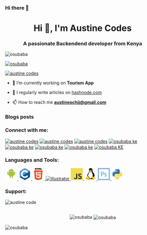 ### Hi there 👋
<h1 align="center">Hi 👋, I'm Austine Codes</h1>
<h3 align="center">A passionate Backendend developer from Kenya</h3>

<p align="left"> <img src="https://komarev.com/ghpvc/?username=osubaba&label=Profile%20views&color=0e75b6&style=flat" alt="osubaba" /> </p>

<p align="left"> <a href="https://github.com/ryo-ma/github-profile-trophy"><img src="https://github-profile-trophy.vercel.app/?username=osubaba" alt="osubaba" /></a> </p>

<p align="left"> <a href="https://twitter.com/austine codes" target="blank"><img src="https://img.shields.io/twitter/follow/austine codes?logo=twitter&style=for-the-badge" alt="austine codes" /></a> </p>

- 🔭 I’m currently working on **Tourism App**

- 📝 I regularly write articles on [hashnode.com](hashnode.com)

- 📫 How to reach me **austineochij@gmail.com**

### Blogs posts
<!-- BLOG-POST-LIST:START -->
<!-- BLOG-POST-LIST:END -->

<h3 align="left">Connect with me:</h3>
<p align="left">
<a href="https://dev.to/austine codes" target="blank"><img align="center" src="https://raw.githubusercontent.com/rahuldkjain/github-profile-readme-generator/master/src/images/icons/Social/devto.svg" alt="austine codes" height="30" width="40" /></a>
<a href="https://twitter.com/austine codes" target="blank"><img align="center" src="https://raw.githubusercontent.com/rahuldkjain/github-profile-readme-generator/master/src/images/icons/Social/twitter.svg" alt="austine codes" height="30" width="40" /></a>
<a href="https://linkedin.com/in/austine codes" target="blank"><img align="center" src="https://raw.githubusercontent.com/rahuldkjain/github-profile-readme-generator/master/src/images/icons/Social/linked-in-alt.svg" alt="austine codes" height="30" width="40" /></a>
<a href="https://fb.com/osubaba ke" target="blank"><img align="center" src="https://raw.githubusercontent.com/rahuldkjain/github-profile-readme-generator/master/src/images/icons/Social/facebook.svg" alt="osubaba ke" height="30" width="40" /></a>
<a href="https://instagram.com/osubaba ke" target="blank"><img align="center" src="https://raw.githubusercontent.com/rahuldkjain/github-profile-readme-generator/master/src/images/icons/Social/instagram.svg" alt="osubaba ke" height="30" width="40" /></a>
<a href="https://hashnode.com/osubaba ke" target="blank"><img align="center" src="https://raw.githubusercontent.com/rahuldkjain/github-profile-readme-generator/master/src/images/icons/Social/hashnode.svg" alt="osubaba ke" height="30" width="40" /></a>
<a href="https://www.youtube.com/c/osubaba ke" target="blank"><img align="center" src="https://raw.githubusercontent.com/rahuldkjain/github-profile-readme-generator/master/src/images/icons/Social/youtube.svg" alt="osubaba ke" height="30" width="40" /></a>
<a href="https://discord.gg/osubaba KE" target="blank"><img align="center" src="https://raw.githubusercontent.com/rahuldkjain/github-profile-readme-generator/master/src/images/icons/Social/discord.svg" alt="osubaba KE" height="30" width="40" /></a>
</p>

<h3 align="left">Languages and Tools:</h3>
<p align="left"> <a href="https://developer.android.com" target="_blank" rel="noreferrer"> <img src="https://raw.githubusercontent.com/devicons/devicon/master/icons/android/android-original-wordmark.svg" alt="android" width="40" height="40"/> </a> <a href="https://www.cprogramming.com/" target="_blank" rel="noreferrer"> <img src="https://raw.githubusercontent.com/devicons/devicon/master/icons/c/c-original.svg" alt="c" width="40" height="40"/> </a> <a href="https://www.w3.org/html/" target="_blank" rel="noreferrer"> <img src="https://raw.githubusercontent.com/devicons/devicon/master/icons/html5/html5-original-wordmark.svg" alt="html5" width="40" height="40"/> </a> <a href="https://www.adobe.com/in/products/illustrator.html" target="_blank" rel="noreferrer"> <img src="https://www.vectorlogo.zone/logos/adobe_illustrator/adobe_illustrator-icon.svg" alt="illustrator" width="40" height="40"/> </a> <a href="https://developer.mozilla.org/en-US/docs/Web/JavaScript" target="_blank" rel="noreferrer"> <img src="https://raw.githubusercontent.com/devicons/devicon/master/icons/javascript/javascript-original.svg" alt="javascript" width="40" height="40"/> </a> <a href="https://www.linux.org/" target="_blank" rel="noreferrer"> <img src="https://raw.githubusercontent.com/devicons/devicon/master/icons/linux/linux-original.svg" alt="linux" width="40" height="40"/> </a> <a href="https://www.photoshop.com/en" target="_blank" rel="noreferrer"> <img src="https://raw.githubusercontent.com/devicons/devicon/master/icons/photoshop/photoshop-line.svg" alt="photoshop" width="40" height="40"/> </a> <a href="https://www.python.org" target="_blank" rel="noreferrer"> <img src="https://raw.githubusercontent.com/devicons/devicon/master/icons/python/python-original.svg" alt="python" width="40" height="40"/> </a> </p>

<h3 align="left">Support:</h3>
<p><a href="https://www.buymeacoffee.com/austine code"> <img align="left" src="https://cdn.buymeacoffee.com/buttons/v2/default-yellow.png" height="50" width="210" alt="austine code" /></a></p><br><br>

<p><img align="left" src="https://github-readme-stats.vercel.app/api/top-langs?username=osubaba&show_icons=true&locale=en&layout=compact" alt="osubaba" /></p>

<p>&nbsp;<img align="center" src="https://github-readme-stats.vercel.app/api?username=osubaba&show_icons=true&locale=en" alt="osubaba" /></p>

<p><img align="center" src="https://github-readme-streak-stats.herokuapp.com/?user=osubaba&" alt="osubaba" /></p>

<!--
**osubaba/osubaba** is a ✨ _special_ ✨ repository because its `README.md` (this file) appears on your GitHub profile.

Here are some ideas to get you started:

- 🔭 I’m currently working on ...
- 🌱 I’m currently learning ...
- 👯 I’m looking to collaborate on ...
- 🤔 I’m looking for help with ...
- 💬 Ask me about ...
- 📫 How to reach me: ...
- 😄 Pronouns: ...
- ⚡ Fun fact: ...
-->
